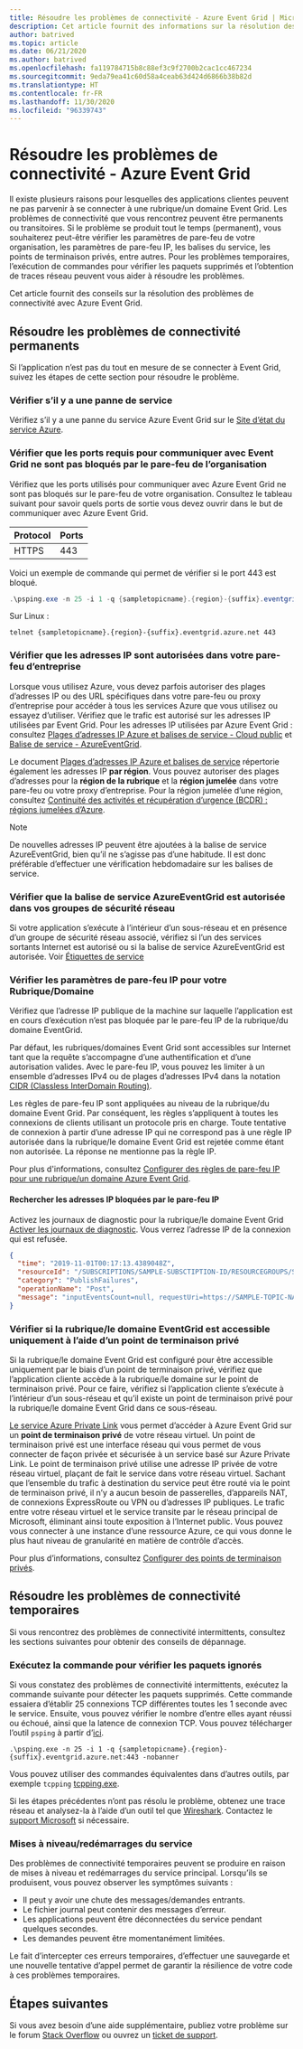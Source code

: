 ```yaml
---
title: Résoudre les problèmes de connectivité - Azure Event Grid | Microsoft Docs
description: Cet article fournit des informations sur la résolution des problèmes de connectivité réseau avec Azure Event Grid.
author: batrived
ms.topic: article
ms.date: 06/21/2020
ms.author: batrived
ms.openlocfilehash: fa119784715b8c88ef3c9f2700b2cac1cc467234
ms.sourcegitcommit: 9eda79ea41c60d58a4ceab63d424d6866b38b82d
ms.translationtype: HT
ms.contentlocale: fr-FR
ms.lasthandoff: 11/30/2020
ms.locfileid: "96339743"
---
```

# <a name="troubleshoot-connectivity-issues---azure-event-grid"></a>Résoudre les problèmes de connectivité - Azure Event Grid

Il existe plusieurs raisons pour lesquelles des applications clientes peuvent ne pas parvenir à se connecter à une rubrique/un domaine Event Grid. Les problèmes de connectivité que vous rencontrez peuvent être permanents ou transitoires. Si le problème se produit tout le temps (permanent), vous souhaiterez peut-être vérifier les paramètres de pare-feu de votre organisation, les paramètres de pare-feu IP, les balises du service, les points de terminaison privés, entre autres. Pour les problèmes temporaires, l’exécution de commandes pour vérifier les paquets supprimés et l’obtention de traces réseau peuvent vous aider à résoudre les problèmes.

Cet article fournit des conseils sur la résolution des problèmes de connectivité avec Azure Event Grid.

## <a name="troubleshoot-permanent-connectivity-issues"></a>Résoudre les problèmes de connectivité permanents

Si l’application n’est pas du tout en mesure de se connecter à Event Grid, suivez les étapes de cette section pour résoudre le problème.

### <a name="check-if-theres-a-service-outage"></a>Vérifier s’il y a une panne de service

Vérifiez s’il y a une panne du service Azure Event Grid sur le [Site d’état du service Azure](https://azure.microsoft.com/status/).

### <a name="check-if-the-ports-required-to-communicate-with-event-grid-arent-blocked-by-organizations-firewall"></a>Vérifier que les ports requis pour communiquer avec Event Grid ne sont pas bloqués par le pare-feu de l’organisation

Vérifiez que les ports utilisés pour communiquer avec Azure Event Grid ne sont pas bloqués sur le pare-feu de votre organisation. Consultez le tableau suivant pour savoir quels ports de sortie vous devez ouvrir dans le but de communiquer avec Azure Event Grid.

| Protocol | Ports |
| -------- | ----- |
| HTTPS    | 443   |

Voici un exemple de commande qui permet de vérifier si le port 443 est bloqué.

```powershell
.\psping.exe -n 25 -i 1 -q {sampletopicname}.{region}-{suffix}.eventgrid.azure.net:443 -nobanner
```

Sur Linux :

```shell
telnet {sampletopicname}.{region}-{suffix}.eventgrid.azure.net 443
```

### <a name="verify-that-ip-addresses-are-allowed-in-your-corporate-firewall"></a>Vérifier que les adresses IP sont autorisées dans votre pare-feu d’entreprise

Lorsque vous utilisez Azure, vous devez parfois autoriser des plages d’adresses IP ou des URL spécifiques dans votre pare-feu ou proxy d’entreprise pour accéder à tous les services Azure que vous utilisez ou essayez d’utiliser. Vérifiez que le trafic est autorisé sur les adresses IP utilisées par Event Grid. Pour les adresses IP utilisées par Azure Event Grid : consultez [Plages d’adresses IP Azure et balises de service - Cloud public](https://www.microsoft.com/download/details.aspx?id=56519) et [Balise de service - AzureEventGrid](network-security.md#service-tags).

Le document [Plages d’adresses IP Azure et balises de service](https://www.microsoft.com/download/details.aspx?id=56519) répertorie également les adresses IP **par région**. Vous pouvez autoriser des plages d’adresses pour la **région de la rubrique** et la **région jumelée** dans votre pare-feu ou votre proxy d’entreprise. Pour la région jumelée d’une région, consultez [Continuité des activités et récupération d’urgence (BCDR) : régions jumelées d’Azure](../best-practices-availability-paired-regions.md). 

> [!NOTE]
> De nouvelles adresses IP peuvent être ajoutées à la balise de service AzureEventGrid, bien qu’il ne s’agisse pas d’une habitude. Il est donc préférable d’effectuer une vérification hebdomadaire sur les balises de service.

### <a name="verify-that-azureeventgrid-service-tag-is-allowed-in-your-network-security-groups"></a>Vérifier que la balise de service AzureEventGrid est autorisée dans vos groupes de sécurité réseau

Si votre application s’exécute à l’intérieur d’un sous-réseau et en présence d’un groupe de sécurité réseau associé, vérifiez si l’un des services sortants Internet est autorisé ou si la balise de service AzureEventGrid est autorisée. Voir [Étiquettes de service](../virtual-network/service-tags-overview.md)

### <a name="check-the-ip-firewall-settings-for-your-topicdomain"></a>Vérifier les paramètres de pare-feu IP pour votre Rubrique/Domaine

Vérifiez que l’adresse IP publique de la machine sur laquelle l’application est en cours d’exécution n’est pas bloquée par le pare-feu IP de la rubrique/du domaine EventGrid.

Par défaut, les rubriques/domaines Event Grid sont accessibles sur Internet tant que la requête s’accompagne d’une authentification et d’une autorisation valides. Avec le pare-feu IP, vous pouvez les limiter à un ensemble d’adresses IPv4 ou de plages d’adresses IPv4 dans la notation [CIDR (Classless InterDomain Routing)](https://en.wikipedia.org/wiki/Classless_Inter-Domain_Routing).

Les règles de pare-feu IP sont appliquées au niveau de la rubrique/du domaine Event Grid. Par conséquent, les règles s’appliquent à toutes les connexions de clients utilisant un protocole pris en charge. Toute tentative de connexion à partir d’une adresse IP qui ne correspond pas à une règle IP autorisée dans la rubrique/le domaine Event Grid est rejetée comme étant non autorisée. La réponse ne mentionne pas la règle IP.

Pour plus d'informations, consultez [Configurer des règles de pare-feu IP pour une rubrique/un domaine Azure Event Grid](configure-firewall.md).

#### <a name="find-the-ip-addresses-blocked-by-ip-firewall"></a>Rechercher les adresses IP bloquées par le pare-feu IP

Activez les journaux de diagnostic pour la rubrique/le domaine Event Grid [Activer les journaux de diagnostic](enable-diagnostic-logs-topic.md#enable-diagnostic-logs-for-a-custom-topic). Vous verrez l’adresse IP de la connexion qui est refusée.

```json
{
  "time": "2019-11-01T00:17:13.4389048Z",
  "resourceId": "/SUBSCRIPTIONS/SAMPLE-SUBSCTIPTION-ID/RESOURCEGROUPS/SAMPLE-RESOURCEGROUP-NAME/PROVIDERS/MICROSOFT.EVENTGRID/TOPICS/SAMPLE-TOPIC-NAME",
  "category": "PublishFailures",
  "operationName": "Post",
  "message": "inputEventsCount=null, requestUri=https://SAMPLE-TOPIC-NAME.region-suffix.eventgrid.azure.net/api/events, publisherInfo=PublisherInfo(category=User, inputSchema=EventGridEvent, armResourceId=/SUBSCRIPTIONS/SAMPLE-SUBSCTIPTION-ID/RESOURCEGROUPS/SAMPLE-RESOURCEGROUP-NAME/PROVIDERS/MICROSOFT.EVENTGRID/TOPICS/SAMPLE-TOPIC-NAME), httpStatusCode=Forbidden, errorType=ClientIPRejected, errorMessage=Publishing to SAMPLE-TOPIC-NAME.{region}-{suffix}.EVENTGRID.AZURE.NET by client {clientIp} is rejected due to IpAddress filtering rules."
}
```

### <a name="check-if-the-eventgrid-topicdomain-can-be-accessed-using-only-a-private-endpoint"></a>Vérifier si la rubrique/le domaine EventGrid est accessible uniquement à l’aide d’un point de terminaison privé

Si la rubrique/le domaine Event Grid est configuré pour être accessible uniquement par le biais d’un point de terminaison privé, vérifiez que l’application cliente accède à la rubrique/le domaine sur le point de terminaison privé. Pour ce faire, vérifiez si l’application cliente s’exécute à l’intérieur d’un sous-réseau et qu’il existe un point de terminaison privé pour la rubrique/le domaine Event Grid dans ce sous-réseau.

[Le service Azure Private Link](../private-link/private-link-overview.md) vous permet d’accéder à Azure Event Grid sur un **point de terminaison privé** de votre réseau virtuel. Un point de terminaison privé est une interface réseau qui vous permet de vous connecter de façon privée et sécurisée à un service basé sur Azure Private Link. Le point de terminaison privé utilise une adresse IP privée de votre réseau virtuel, plaçant de fait le service dans votre réseau virtuel. Sachant que l’ensemble du trafic à destination du service peut être routé via le point de terminaison privé, il n’y a aucun besoin de passerelles, d’appareils NAT, de connexions ExpressRoute ou VPN ou d’adresses IP publiques. Le trafic entre votre réseau virtuel et le service transite par le réseau principal de Microsoft, éliminant ainsi toute exposition à l’Internet public. Vous pouvez vous connecter à une instance d’une ressource Azure, ce qui vous donne le plus haut niveau de granularité en matière de contrôle d’accès.

Pour plus d’informations, consultez [Configurer des points de terminaison privés](configure-private-endpoints.md).

## <a name="troubleshoot-transient-connectivity-issues"></a>Résoudre les problèmes de connectivité temporaires

Si vous rencontrez des problèmes de connectivité intermittents, consultez les sections suivantes pour obtenir des conseils de dépannage.

### <a name="run-the-command-to-check-dropped-packets"></a>Exécutez la commande pour vérifier les paquets ignorés

Si vous constatez des problèmes de connectivité intermittents, exécutez la commande suivante pour détecter les paquets supprimés. Cette commande essaiera d’établir 25 connexions TCP différentes toutes les 1 seconde avec le service. Ensuite, vous pouvez vérifier le nombre d’entre elles ayant réussi ou échoué, ainsi que la latence de connexion TCP. Vous pouvez télécharger l’outil `psping` à partir d’[ici](/sysinternals/downloads/psping).

```shell
.\psping.exe -n 25 -i 1 -q {sampletopicname}.{region}-{suffix}.eventgrid.azure.net:443 -nobanner
```

Vous pouvez utiliser des commandes équivalentes dans d’autres outils, par exemple `tcpping` [tcpping.exe](https://www.elifulkerson.com/projects/tcping.php).

Si les étapes précédentes n’ont pas résolu le problème, obtenez une trace réseau et analysez-la à l’aide d’un outil tel que [Wireshark](https://www.wireshark.org/). Contactez le [support Microsoft](https://support.microsoft.com/) si nécessaire.

### <a name="service-upgradesrestarts"></a>Mises à niveau/redémarrages du service

Des problèmes de connectivité temporaires peuvent se produire en raison de mises à niveau et redémarrages du service principal. Lorsqu’ils se produisent, vous pouvez observer les symptômes suivants :

- Il peut y avoir une chute des messages/demandes entrants.
- Le fichier journal peut contenir des messages d’erreur.
- Les applications peuvent être déconnectées du service pendant quelques secondes.
- Les demandes peuvent être momentanément limitées.

Le fait d’intercepter ces erreurs temporaires, d’effectuer une sauvegarde et une nouvelle tentative d’appel permet de garantir la résilience de votre code à ces problèmes temporaires.

## <a name="next-steps"></a>Étapes suivantes

Si vous avez besoin d’une aide supplémentaire, publiez votre problème sur le forum [Stack Overflow](https://stackoverflow.com/questions/tagged/azure-eventgrid) ou ouvrez un [ticket de support](https://azure.microsoft.com/support/options/).